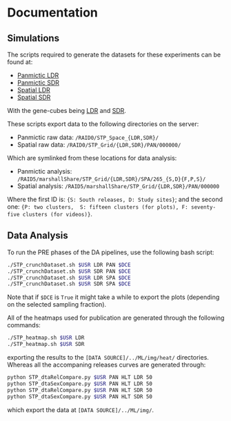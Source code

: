 # Documentation


## Simulations

The scripts required to generate the datasets for these experiments can be found at:

* [Panmictic LDR](https://github.com/Chipdelmal/MGDrivE/blob/master/Main/STP/STP_Grid_LDR.R)
* [Panmictic SDR](https://github.com/Chipdelmal/MGDrivE/blob/master/Main/STP/STP_Grid_SDR.R)
* [Spatial LDR](https://github.com/Chipdelmal/MGDrivE/blob/master/Main/STP/STP_Spatial_LDR.R)
* [Spatial SDR](https://github.com/Chipdelmal/MGDrivE/blob/master/Main/STP/STP_Spatial_SDR.R)

With the gene-cubes being [LDR](https://github.com/Chipdelmal/MGDrivE/blob/master/MGDrivE/R/Cube-CRISPR2MF.R) and [SDR](https://github.com/Chipdelmal/MGDrivE/blob/master/MGDrivE/R/Cube-SplitDriveMF.R).

These scripts export data to the following directories on the server:

* Panmictic raw data: `/RAID0/STP_Space_{LDR,SDR}/`
* Spatial raw data: `/RAID0/STP_Grid/{LDR,SDR}/PAN/000000/`

Which are symlinked from these locations for data analysis:

* Panmictic analysis: `/RAID5/marshallShare/STP_Grid/{LDR,SDR}/SPA/265_{S,D}{F,P,S}/`
* Spatial analysis: `/RAID5/marshallShare/STP_Grid/{LDR,SDR}/PAN/000000`

Where the first ID is: `{S: South releases, D: Study sites}`; and the second one: `{P: two clusters,  S: fifteen clusters (for plots), F: seventy-five clusters (for videos)}`.

## Data Analysis

To run the PRE phases of the DA pipelines, use the following bash script:

```bash
./STP_crunchDataset.sh $USR LDR PAN $DCE
./STP_crunchDataset.sh $USR SDR PAN $DCE
./STP_crunchDataset.sh $USR LDR SPA $DCE
./STP_crunchDataset.sh $USR SDR SPA $DCE
```

Note that if `$DCE` is `True` it might take a while to export the plots (depending on the selected sampling fraction).

All of the heatmaps used for publication are generated through the following commands:

```bash
./STP_heatmap.sh $USR LDR
./STP_heatmap.sh $USR SDR
```

exporting the results to the `[DATA SOURCE]/../ML/img/heat/` directories. Whereas all the accompaning releases curves are generated through:

```bash
python STP_dtaRelCompare.py $USR PAN HLT LDR 50
python STP_dtaSexCompare.py $USR PAN HLT LDR 50
python STP_dtaRelCompare.py $USR PAN HLT SDR 50
python STP_dtaSexCompare.py $USR PAN HLT SDR 50
```

which export the data at `[DATA SOURCE]/../ML/img/`. 